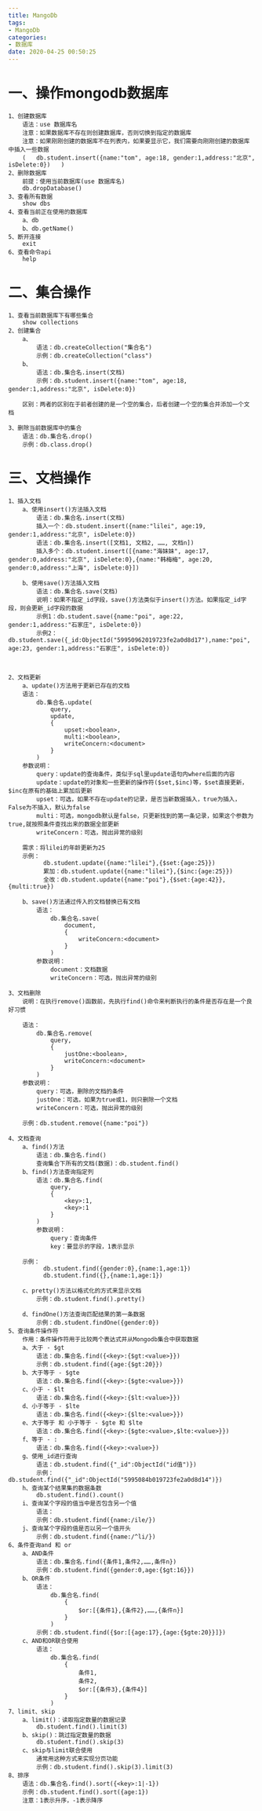 ```yaml
---
title: MangoDb
tags:
- MangoDb
categories:
- 数据库
date: 2020-04-25 00:50:25
---
```


# 一、操作mongodb数据库 #
    1、创建数据库
        语法：use 数据库名
        注意：如果数据库不存在则创建数据库，否则切换到指定的数据库
        注意：如果刚刚创建的数据库不在列表内，如果要显示它，我们需要向刚刚创建的数据库中插入一些数据
        (   db.student.insert({name:"tom", age:18, gender:1,address:"北京", isDelete:0})   )
    2、删除数据库
        前提：使用当前数据库(use 数据库名)
        db.dropDatabase()
    3、查看所有数据
        show dbs
    4、查看当前正在使用的数据库
        a、db
        b、db.getName()
    5、断开连接
        exit
    6、查看命令api
        help

# 二、集合操作 #
    1、查看当前数据库下有哪些集合
        show collections
    2、创建集合
        a、
            语法：db.createCollection("集合名")
            示例：db.createCollection("class")
        b、
            语法：db.集合名.insert(文档)
            示例：db.student.insert({name:"tom", age:18, gender:1,address:"北京", isDelete:0})

        区别：两者的区别在于前者创建的是一个空的集合，后者创建一个空的集合并添加一个文档

    3、删除当前数据库中的集合
        语法：db.集合名.drop()
        示例：db.class.drop()


# 三、文档操作 #
    1、插入文档
        a、使用insert()方法插入文档
            语法：db.集合名.insert(文档)
            插入一个：db.student.insert({name:"lilei", age:19, gender:1,address:"北京", isDelete:0})
            语法：db.集合名.insert([文档1, 文档2, ……, 文档n])
            插入多个：db.student.insert([{name:"海妹妹", age:17, gender:0,address:"北京", isDelete:0},{name:"韩梅梅", age:20, gender:0,address:"上海", isDelete:0}])

        b、使用save()方法插入文档
            语法：db.集合名.save(文档)
            说明：如果不指定_id字段，save()方法类似于insert()方法。如果指定_id字段，则会更新_id字段的数据
            示例1：db.student.save({name:"poi", age:22, gender:1,address:"石家庄", isDelete:0})
            示例2：db.student.save({_id:ObjectId("59950962019723fe2a0d8d17"),name:"poi", age:23, gender:1,address:"石家庄", isDelete:0})



    2、文档更新
        a、update()方法用于更新已存在的文档
        语法：
            db.集合名.update(
                query,
                update,
                {
                    upset:<boolean>,
                    multi:<boolean>,
                    writeConcern:<document>
                }
            )
        参数说明：
            query：update的查询条件，类似于sql里update语句内where后面的内容
            update：update的对象和一些更新的操作符($set,$inc)等，$set直接更新，$inc在原有的基础上累加后更新
            upset：可选，如果不存在update的记录，是否当新数据插入，true为插入，False为不插入，默认为false
            multi：可选，mongodb默认是false，只更新找到的第一条记录，如果这个参数为true,就按照条件查找出来的数据全部更新
            writeConcern：可选，抛出异常的级别

        需求：将lilei的年龄更新为25
        示例：
              db.student.update({name:"lilei"},{$set:{age:25}})
              累加：db.student.update({name:"lilei"},{$inc:{age:25}})  
              全改：db.student.update({name:"poi"},{$set:{age:42}},{multi:true})  

        b、save()方法通过传入的文档替换已有文档
            语法：
                db.集合名.save(
                    document,
                    {
                        writeConcern:<document>
                    }
                )
            参数说明：
                document：文档数据
                writeConcern：可选，抛出异常的级别

    3、文档删除
        说明：在执行remove()函数前，先执行find()命令来判断执行的条件是否存在是一个良好习惯

        语法：
            db.集合名.remove(
                query,
                {
                    justOne:<boolean>,
                    writeConcern:<document>
                }
            )
        参数说明：
            query：可选，删除的文档的条件
            justOne：可选，如果为true或1，则只删除一个文档
            writeConcern：可选，抛出异常的级别

        示例：db.student.remove({name:"poi"})

    4、文档查询
        a、find()方法
            语法：db.集合名.find()
            查询集合下所有的文档(数据)：db.student.find()
        b、find()方法查询指定列
            语法：db.集合名.find(
                query,
                {
                    <key>:1,
                    <key>:1
                }
            )
            参数说明：
                query：查询条件
                key：要显示的字段，1表示显示

        示例：
              db.student.find({gender:0},{name:1,age:1})
              db.student.find({},{name:1,age:1})

        c、pretty()方法以格式化的方式来显示文档
            示例：db.student.find().pretty()

        d、findOne()方法查询匹配结果的第一条数据
            示例：db.student.findOne({gender:0})
    5、查询条件操作符
        作用：条件操作符用于比较两个表达式并从Mongodb集合中获取数据
        a、大于 - $gt
            语法：db.集合名.find({<key>:{$gt:<value>}})
            示例：db.student.find({age:{$gt:20}})
        b、大于等于 - $gte
            语法：db.集合名.find({<key>:{$gte:<value>}})
        c、小于 - $lt
            语法：db.集合名.find({<key>:{$lt:<value>}})
        d、小于等于 - $lte
            语法：db.集合名.find({<key>:{$lte:<value>}})
        e、大于等于 和 小于等于 - $gte 和 $lte
            语法：db.集合名.find({<key>:{$gte:<value>,$lte:<value>}})
        f、等于 - :
            语法：db.集合名.find({<key>:<value>})
        g、使用_id进行查询
            语法：db.student.find({"_id":ObjectId("id值")})
            示例：db.student.find({"_id":ObjectId("5995084b019723fe2a0d8d14")})
        h、查询某个结果集的数据条数
            db.student.find().count()
        i、查询某个字段的值当中是否包含另一个值
            语法：
            示例：db.student.find({name:/ile/})
        j、查询某个字段的值是否以另一个值开头
            示例：db.student.find({name:/^li/})
    6、条件查询and 和 or
        a、AND条件
            语法：db.集合名.find({条件1,条件2,……,条件n})
            示例：db.student.find({gender:0,age:{$gt:16}})
        b、OR条件
            语法：
                db.集合名.find(
                    {
                        $or:[{条件1},{条件2},……,{条件n}]
                    }
                )
            示例：db.student.find({$or:[{age:17},{age:{$gte:20}}]})
        c、AND和OR联合使用
            语法：
                db.集合名.find(
                    {
                        条件1,
                        条件2,
                        $or:[{条件3},{条件4}]
                    }
                )
    7、limit、skip
        a、limit()：读取指定数量的数据记录
            db.student.find().limit(3)
        b、skip()：跳过指定数量的数据
            db.student.find().skip(3)
        c、skip与limit联合使用
            通常用这种方式来实现分页功能
            示例：db.student.find().skip(3).limit(3)
    8、排序
        语法：db.集合名.find().sort({<key>:1|-1})
        示例：db.student.find().sort({age:1})
        注意：1表示升序，-1表示降序